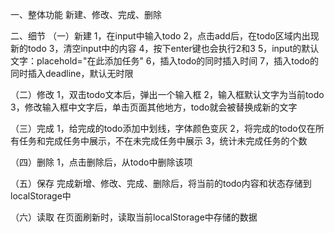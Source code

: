 一、整体功能
新建、修改、完成、删除

二、细节
（一）新建
1，在input中输入todo
2，点击add后，在todo区域内出现新的todo
3，清空input中的内容
4，按下enter键也会执行2和3
5，input的默认文字：placehold="在此添加任务"
6，插入todo的同时插入时间
7，插入todo的同时插入deadline，默认无时限

（二）修改
1，双击todo文本后，弹出一个输入框
2，输入框默认文字为当前todo
3，修改输入框中文字后，单击页面其他地方，todo就会被替换成新的文字

（三）完成
1，给完成的todo添加中划线，字体颜色变灰
2，将完成的todo仅在所有任务和完成任务中展示，不在未完成任务中展示
3，统计未完成任务的个数

（四）删除
1，点击删除后，从todo中删除该项

（五）保存
完成新增、修改、完成、删除后，将当前的todo内容和状态存储到localStorage中

（六）读取
在页面刷新时，读取当前localStorage中存储的数据

